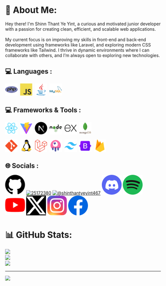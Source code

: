 # 💫 About Me:
Hey there! I'm Shinn Thant Ye Yint, a curious and motivated junior developer with a passion for creating clean, efficient, and scalable web applications.<br><br>My current focus is on improving my skills in front-end and back-end development using frameworks like Laravel, and exploring modern CSS frameworks like Tailwind. I thrive in dynamic environments where I can collaborate with others, and I’m always open to exploring new technologies.

## 💻 Languages :

<div>
  <img src="https://github.com/devicons/devicon/blob/master/icons/php/php-original.svg" title="PHP" alt="PHP" width="40" height="40"/>&nbsp;
  <img src="https://github.com/devicons/devicon/blob/master/icons/javascript/javascript-original.svg" title="JavaScript" alt="JavaScript" width="40" height="40"/>&nbsp;
  <img src="https://github.com/devicons/devicon/blob/master/icons/java/java-original.svg" title="Java" alt="Java" width="40" height="40"/>&nbsp;
  <img src="https://github.com/devicons/devicon/blob/master/icons/mysql/mysql-original-wordmark.svg" title="MYSQL" alt="MYSQL" width="40" height="40"/>&nbsp;
</div>

## 💻 Frameworks & Tools :

<p align="left">
  <img src="https://github.com/devicons/devicon/blob/master/icons/react/react-original.svg" title="react" alt="react" width="40" height="40"/>&nbsp;
  <img src="https://github.com/devicons/devicon/blob/master/icons/vitejs/vitejs-original.svg" title="vitejs" alt="vitejs" width="40" height="40"/>&nbsp;  
  <img src="https://github.com/devicons/devicon/blob/master/icons/nextjs/nextjs-original.svg" title="nextjs" alt="nextjs" width="40" height="40"/>&nbsp;
  <img src="https://github.com/devicons/devicon/blob/master/icons/nodejs/nodejs-original-wordmark.svg" title="nodejs" alt="nodejs" width="40" height="40"/>&nbsp;
  <img src="https://github.com/devicons/devicon/blob/master/icons/express/express-original.svg" title="express" alt="express" width="40" height="40"/>&nbsp;
  <img src="https://github.com/devicons/devicon/blob/master/icons/mongodb/mongodb-original-wordmark.svg" title="mongodb" alt="mongodb" width="40" height="40"/>&nbsp;
</p>

<p align="left">
  <img src="https://github.com/devicons/devicon/blob/master/icons/git/git-original.svg" title="git" alt="git" width="40" height="40"/>&nbsp;
  <img src="https://github.com/devicons/devicon/blob/master/icons/linux/linux-original.svg" title="linux" alt="linux" width="40" height="40"/>&nbsp;
  <img src="https://github.com/devicons/devicon/blob/master/icons/laravel/laravel-original.svg" title="laravel" alt="laravel" width="40" height="40"/>&nbsp;
  <img src="https://github.com/devicons/devicon/blob/master/icons/livewire/livewire-original.svg" title="livewire" alt="livewire" width="40" height="40"/>&nbsp;
  <img src="https://github.com/devicons/devicon/blob/master/icons/tailwindcss/tailwindcss-original.svg" title="tailwind" alt="tailwind" width="40" height="40"/>&nbsp;
  <img src="https://github.com/devicons/devicon/blob/master/icons/bootstrap/bootstrap-original.svg" title="bootstrap" alt="bootstrap" width="40" height="40"/>&nbsp;
  <img src="https://github.com/devicons/devicon/blob/master/icons/firebase/firebase-original.svg" title="firebase" alt="firebase" width="40" height="40"/>&nbsp;
</p>


## 🌐 Socials :

[![GitHub](https://github.com/CLorant/readme-social-icons/blob/main/large/filled/github.svg)](https://github.com/Kiernnn)
<a href="https://stackoverflow.com/users/25172380/shinn-thant-ye-yint" target="blank"><img src="https://raw.githubusercontent.com/rahuldkjain/github-profile-readme-generator/master/src/images/icons/Social/stack-overflow.svg" alt="25172380" height="30" width="40" /></a>
<a href="https://medium.com/@shinthantyeyint467" target="blank"><img src="https://raw.githubusercontent.com/rahuldkjain/github-profile-readme-generator/master/src/images/icons/Social/medium.svg" alt="@shinthantyeyint467" height="30" width="40" /></a>
[![Discord](https://github.com/CLorant/readme-social-icons/blob/main/large/filled/discord.svg)](https://discord.com/users/nothingjust.kiern)
[![Spotify](https://github.com/CLorant/readme-social-icons/blob/main/large/filled/spotify.svg)](https://open.spotify.com/user/wzgnjj9r8hyjo8n53qz38xr3u)
[![YouTube](https://github.com/CLorant/readme-social-icons/blob/main/large/filled/youtube.svg)](https://www.youtube.com/@kern2119)
[![Twitter](https://github.com/CLorant/readme-social-icons/blob/main/large/filled/twitter-x.svg)](https://x.com/kiern_nova)
[![Instagram](https://github.com/CLorant/readme-social-icons/blob/main/large/filled/instagram.svg)](https://www.instagram.com/nothingjust.kiern)
[![Facebook](https://github.com/CLorant/readme-social-icons/blob/main/large/filled/facebook.svg)](https://www.facebook.com/kiern.shinthant.6?mibextid=ZbWKwL)


# 📊 GitHub Stats:
![](https://github-readme-stats.vercel.app/api?username=Kiernnn&theme=nightowl&hide_border=false&include_all_commits=true&count_private=true)<br/>
![](https://github-readme-streak-stats.herokuapp.com/?user=Kiernnn&theme=nightowl&hide_border=false)<br/>
![](https://github-readme-stats.vercel.app/api/top-langs/?username=Kiernnn&theme=nightowl&hide_border=false&include_all_commits=true&count_private=true&layout=compact)

---
[![](https://visitcount.itsvg.in/api?id=Kiernnn&icon=0&color=6)](https://visitcount.itsvg.in)
